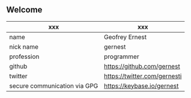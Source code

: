 ## Welcome
xxx | xxx
----|----------------
name | Geofrey Ernest
nick name | gernest
profession | programmer
github |https://github.com/gernest
twitter |https://twitter.com/gernesti
secure communication via GPG |https://keybase.io/gernest
